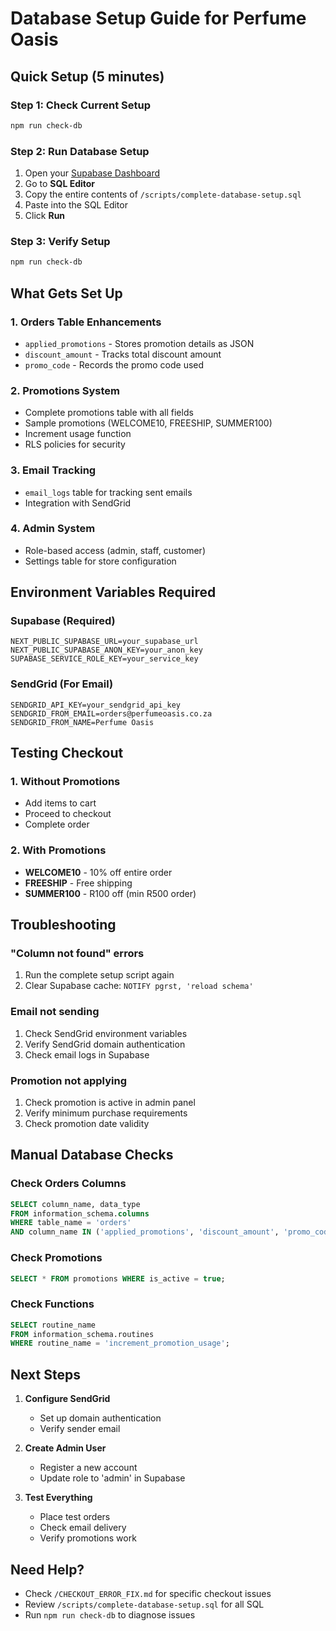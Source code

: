 # Database Setup Guide for Perfume Oasis

## Quick Setup (5 minutes)

### Step 1: Check Current Setup
```bash
npm run check-db
```

### Step 2: Run Database Setup
1. Open your [Supabase Dashboard](https://app.supabase.com)
2. Go to **SQL Editor**
3. Copy the entire contents of `/scripts/complete-database-setup.sql`
4. Paste into the SQL Editor
5. Click **Run**

### Step 3: Verify Setup
```bash
npm run check-db
```

## What Gets Set Up

### 1. **Orders Table Enhancements**
- `applied_promotions` - Stores promotion details as JSON
- `discount_amount` - Tracks total discount amount
- `promo_code` - Records the promo code used

### 2. **Promotions System**
- Complete promotions table with all fields
- Sample promotions (WELCOME10, FREESHIP, SUMMER100)
- Increment usage function
- RLS policies for security

### 3. **Email Tracking**
- `email_logs` table for tracking sent emails
- Integration with SendGrid

### 4. **Admin System**
- Role-based access (admin, staff, customer)
- Settings table for store configuration

## Environment Variables Required

### Supabase (Required)
```env
NEXT_PUBLIC_SUPABASE_URL=your_supabase_url
NEXT_PUBLIC_SUPABASE_ANON_KEY=your_anon_key
SUPABASE_SERVICE_ROLE_KEY=your_service_key
```

### SendGrid (For Email)
```env
SENDGRID_API_KEY=your_sendgrid_api_key
SENDGRID_FROM_EMAIL=orders@perfumeoasis.co.za
SENDGRID_FROM_NAME=Perfume Oasis
```

## Testing Checkout

### 1. Without Promotions
- Add items to cart
- Proceed to checkout
- Complete order

### 2. With Promotions
- **WELCOME10** - 10% off entire order
- **FREESHIP** - Free shipping
- **SUMMER100** - R100 off (min R500 order)

## Troubleshooting

### "Column not found" errors
1. Run the complete setup script again
2. Clear Supabase cache: `NOTIFY pgrst, 'reload schema'`

### Email not sending
1. Check SendGrid environment variables
2. Verify SendGrid domain authentication
3. Check email logs in Supabase

### Promotion not applying
1. Check promotion is active in admin panel
2. Verify minimum purchase requirements
3. Check promotion date validity

## Manual Database Checks

### Check Orders Columns
```sql
SELECT column_name, data_type 
FROM information_schema.columns 
WHERE table_name = 'orders' 
AND column_name IN ('applied_promotions', 'discount_amount', 'promo_code');
```

### Check Promotions
```sql
SELECT * FROM promotions WHERE is_active = true;
```

### Check Functions
```sql
SELECT routine_name 
FROM information_schema.routines 
WHERE routine_name = 'increment_promotion_usage';
```

## Next Steps

1. **Configure SendGrid**
   - Set up domain authentication
   - Verify sender email

2. **Create Admin User**
   - Register a new account
   - Update role to 'admin' in Supabase

3. **Test Everything**
   - Place test orders
   - Check email delivery
   - Verify promotions work

## Need Help?

- Check `/CHECKOUT_ERROR_FIX.md` for specific checkout issues
- Review `/scripts/complete-database-setup.sql` for all SQL
- Run `npm run check-db` to diagnose issues